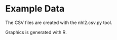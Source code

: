 Example Data
============

The CSV files are created with the nhl2.csv.py tool. 

Graphics is generated with R. 